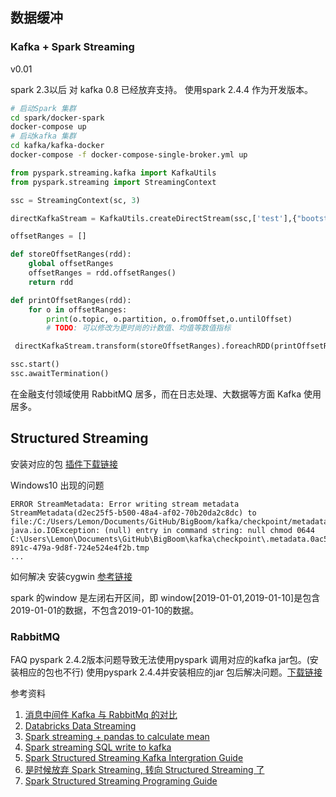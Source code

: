 ## 数据缓冲


### Kafka + Spark Streaming
v0.01

spark 2.3以后 对 kafka 0.8 已经放弃支持。
使用spark 2.4.4 作为开发版本。
```bash
# 启动Spark 集群
cd spark/docker-spark
docker-compose up
# 启动kafka 集群
cd kafka/kafka-docker
docker-compose -f docker-compose-single-broker.yml up
```

```python
from pyspark.streaming.kafka import KafkaUtils
from pyspark.streaming import StreamingContext

ssc = StreamingContext(sc, 3)

directKafkaStream = KafkaUtils.createDirectStream(ssc,['test'],{"bootstrap.servers":'localhost:9092'})

offsetRanges = []

def storeOffsetRanges(rdd):
    global offsetRanges
    offsetRanges = rdd.offsetRanges()
    return rdd

def printOffsetRanges(rdd):
    for o in offsetRanges:
        print(o.topic, o.partition, o.fromOffset,o.untilOffset)
        # TODO: 可以修改为更时尚的计数值、均值等数值指标

 directKafkaStream.transform(storeOffsetRanges).foreachRDD(printOffsetRanges)

ssc.start()
ssc.awaitTermination()
```
在金融支付领域使用 RabbitMQ 居多，而在日志处理、大数据等方面 Kafka 使用居多。

## Structured Streaming

安装对应的包
[插件下载链接](
https://search.maven.org/classic/#search%7Cgav%7C1%7Cg%3A%22org.apache.spark%22%20AND%20a%3A%22spark-sql-kafka-0-10_2.11%22)

Windows10 出现的问题
```
ERROR StreamMetadata: Error writing stream metadata StreamMetadata(d2ec25f5-b500-48a4-af02-70b20da2c8dc) to file:/C:/Users/Lemon/Documents/GitHub/BigBoom/kafka/checkpoint/metadata
java.io.IOException: (null) entry in command string: null chmod 0644 C:\Users\Lemon\Documents\GitHub\BigBoom\kafka\checkpoint\.metadata.0ac501ce-891c-479a-9d8f-724e524e4f2b.tmp
...
```
如何解决
安装cygwin
[参考链接](https://stackoverflow.com/questions/45467106/spark-structured-streaming)

spark 的window 是左闭右开区间，即 window[2019-01-01,2019-01-10]是包含2019-01-01的数据，不包含2019-01-10的数据。
### RabbitMQ

FAQ
pyspark 2.4.2版本问题导致无法使用pyspark 调用对应的kafka jar包。(安装相应的包也不行)
使用pyspark 2.4.4并安装相应的jar 包后解决问题。[下载链接](https://search.maven.org/classic/#search%7Cgav%7C1%7Cg%3A%22org.apache.spark%22%20AND%20a%3A%22spark-streaming-kafka-0-10-assembly_2.11%22)



参考资料
1. [消息中间件 Kafka 与 RabbitMq 的对比](https://www.infoq.cn/article/kafka-vs-rabbitmq)
2. [Databricks Data Streaming](https://stanford.edu/~rezab/sparkclass/slides/td_streaming.pdf)
3. [Spark streaming + pandas to calculate mean](https://matthewrocklin.com/blog/work/2017/10/16/streaming-dataframes-1)
4. [Spark streaming SQL write to kafka](https://databricks.com/blog/2017/04/26/processing-data-in-apache-kafka-with-structured-streaming-in-apache-spark-2-2.html)
5. [Spark Structured Streaming Kafka Intergration Guide](http://spark.apache.org/docs/latest/structured-streaming-kafka-integration.html)
6. [是时候放弃 Spark Streaming, 转向 Structured Streaming 了](https://zhuanlan.zhihu.com/p/51883927)
7. [Spark Structured Streaming Programing Guide](https://spark.apache.org/docs/latest/structured-streaming-programming-guide.html)